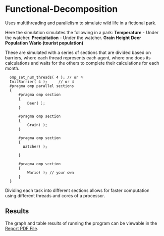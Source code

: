 # Functional-Decomposition
Uses multithreading and parallelism to simulate wild life in a fictional park.

Here the simulation simulates the following in a park:
**Temperature** - Under the watcher.
**Precipitation** - Under the watcher.
**Grain Height**
**Deer Population**
**Wario (tourist population)**

These are simulated with a series of sections that are divided based on barriers, where each thread represents each agent, where one does its calculations and waits for the others to complete their calculations for each month.

```
  omp_set_num_threads( 4 );	// or 4
  InitBarrier( 4 );		// or 4
  #pragma omp parallel sections
  {
	  #pragma omp section
	  {
		  Deer( );
	  }

	  #pragma omp section
	  {
		  Grain( );
	  }

	  #pragma omp section
	  {
	    Watcher( );

	  }

	  #pragma omp section
	  {
		  Wario( );	// your own
	  }
  }
```

Dividing each task into different sections allows for faster computation using different threads and cores of a processor.

## Results
The graph and table results of running the program can be viewable in the [Report PDF File](https://github.com/andrew-sabin/Functional-Decomposition/blob/main/Proj02.pdf).

